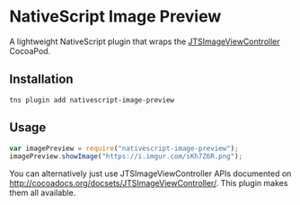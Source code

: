 # NativeScript Image Preview

A lightweight NativeScript plugin that wraps the [JTSImageViewController](https://cocoapods.org/pods/JTSImageViewController) CocoaPod.

## Installation

```
tns plugin add nativescript-image-preview
```

## Usage

```js
var imagePreview = require("nativescript-image-preview");
imagePreview.showImage("https://i.imgur.com/sKh7Z6R.png");
```

You can alternatively just use JTSImageViewController APIs documented on <http://cocoadocs.org/docsets/JTSImageViewController/>. This plugin makes them all available.
